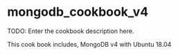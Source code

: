 # mongodb_cookbook_v4

TODO: Enter the cookbook description here.

This cook book includes, MongoDB v4 with Ubuntu 18.04
